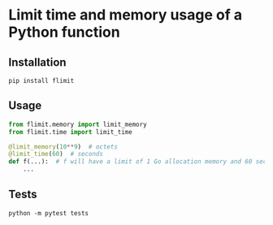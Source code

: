 # Limit time and memory usage of a Python function

## Installation

```
pip install flimit
```

## Usage

```python
from flimit.memory import limit_memory
from flimit.time import limit_time

@limit_memory(10**9)  # octets
@limit_time(60)  # seconds
def f(...):  # f will have a limit of 1 Go allocation memory and 60 seconds computation time
    ...
```

## Tests

```
python -m pytest tests
```